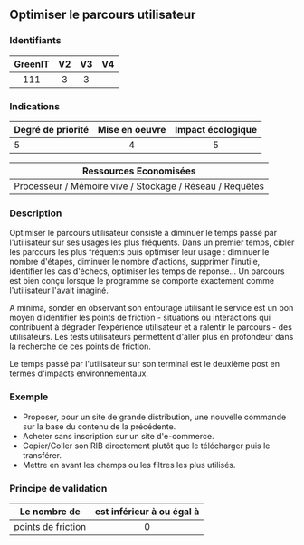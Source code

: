 ## Optimiser le parcours utilisateur

### Identifiants

| GreenIT |  V2  |  V3  |  V4  |
|:-------:|:----:|:----:|:----:|
|   111   | 3  | 3  |      |

### Indications

| Degré de priorité |      Mise en oeuvre       |  Impact écologique    |
|-------------------|:-------------------------:|:---------------------:|
| 5 | 4 | 5 |

|Ressources Economisées                                      |
|:----------------------------------------------------------:|
|Processeur / Mémoire vive / Stockage / Réseau / Requêtes    |

### Description

Optimiser le parcours utilisateur consiste à diminuer le temps passé par l'utilisateur sur ses usages les plus fréquents. Dans un premier temps, cibler les parcours les plus fréquents puis optimiser leur usage : diminuer le nombre d'étapes, diminuer le nombre d'actions, supprimer l'inutile, identifier les cas d'échecs, optimiser les temps de réponse... Un parcours est bien conçu lorsque le programme se comporte exactement comme l'utilisateur l'avait imaginé.

A minima, sonder en observant son entourage utilisant le service est un bon moyen d’identifier les points de friction - situations ou interactions qui contribuent à dégrader l’expérience utilisateur et à ralentir le parcours - des utilisateurs. Les tests utilisateurs permettent d'aller plus en profondeur dans la recherche de ces points de friction.

Le temps passé par l'utilisateur sur son terminal est le deuxième post en termes d'impacts environnementaux.

### Exemple

* Proposer, pour un site de grande distribution, une nouvelle commande sur la base du contenu de la précédente.
* Acheter sans inscription sur un site d'e-commerce.
* Copier/Coller son RIB directement plutôt que le télécharger puis le transférer.
* Mettre en avant les champs ou les filtres les plus utilisés.


### Principe de validation

|  Le nombre de | est inférieur à ou égal à  |  
|-------------------|:-------------------------:|
| points de friction | 0 |
